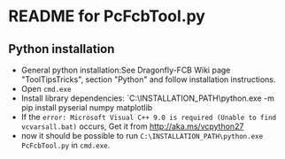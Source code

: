 # README for PcFcbTool.py

## Python installation
* General python installation:See Dragonfly-FCB Wiki page "ToolTipsTricks", section "Python" and follow installation instructions.
* Open `cmd.exe`
* Install library dependencies: `C:\INSTALLATION_PATH\python.exe -m pip install pyserial numpy matplotlib
 * If the `error: Microsoft Visual C++ 9.0 is required (Unable to find vcvarsall.bat)` occurs, Get it from http://aka.ms/vcpython27
* now it should be possible to run `C:\INSTALLATION_PATH\python.exe PcFcbTool.py` in `cmd.exe`.
